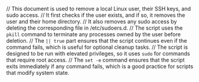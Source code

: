 


  
// This document is used to remove a local Linux user, their SSH keys, and sudo access.
// It first checks if the user exists, and if so, it removes the user and their home directory.
// It also removes any sudo access by deleting the corresponding file in /etc/sudoers.d.
// The script uses the `pkill` command to terminate any processes owned by the user before deletion.
// The `|| true` part ensures that the script continues even if the command fails, which is useful for optional cleanup tasks.
// The script is designed to be run with elevated privileges, so it uses `sudo` for commands that require root access.
// The `set -e` command ensures that the script exits immediately if any command fails, which is a good practice for scripts that modify system state.  